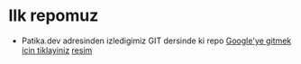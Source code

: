 # Ilk repomuz
* Patika.dev adresinden izledigimiz GIT dersinde ki repo
[Google'ye gitmek icin tiklayiniz](https://www.google.com/)
[resim](resim.png )